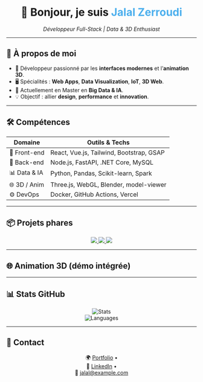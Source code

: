 <h1 align="center">
  👋 Bonjour, je suis <span style="color:#4CAFED">Jalal Zerroudi</span>
</h1>

<p align="center">
  <em>Développeur Full-Stack | Data & 3D Enthusiast</em>  
</p>

---

## 🌌 À propos de moi  

- 🎯 Développeur passionné par les **interfaces modernes** et l’**animation 3D**.  
- 🖥️ Spécialités : **Web Apps**, **Data Visualization**, **IoT**, **3D Web**.  
- 🚀 Actuellement en Master en **Big Data & IA**.  
- 💡 Objectif : allier **design**, **performance** et **innovation**.  

---

## 🛠️ Compétences  

<div align="center">

| Domaine        | Outils & Techs |
|----------------|----------------|
| 🎨 Front-end   | React, Vue.js, Tailwind, Bootstrap, GSAP |
| 🧩 Back-end    | Node.js, FastAPI, .NET Core, MySQL |
| 📊 Data & IA   | Python, Pandas, Scikit-learn, Spark |
| 🌐 3D / Anim   | Three.js, WebGL, Blender, model-viewer |
| ⚙️ DevOps      | Docker, GitHub Actions, Vercel |

</div>

---

## 📦 Projets phares  

<div align="center">

<!-- Carte 3D style moderne -->
<a href="https://github.com/Jalal-Zerroudi/Portfolio-3D">
  <img src="https://github-readme-stats.vercel.app/api/pin/?username=Jalal-Zerroudi&repo=Portfolio-3D&theme=tokyonight&border_radius=20&show_icons=true" />
</a>

<a href="https://github.com/Jalal-Zerroudi/DentalClinicDb1">
  <img src="https://github-readme-stats.vercel.app/api/pin/?username=Jalal-Zerroudi&repo=DentalClinicDb1&theme=tokyonight&border_radius=20&show_icons=true" />
</a>

<a href="https://github.com/Jalal-Zerroudi/Titanic_Survival">
  <img src="https://github-readme-stats.vercel.app/api/pin/?username=Jalal-Zerroudi&repo=Titanic_Survival&theme=tokyonight&border_radius=20&show_icons=true" />
</a>

</div>

---

## 🌐 Animation 3D (démo intégrée)

<p align="center">
  <model-viewer src="https://modelviewer.dev/shared-assets/models/Astronaut.glb" 
    alt="Avatar 3D" auto-rotate camera-controls 
    style="width: 400px; height: 400px;">
  </model-viewer>
</p>

<script type="module" src="https://unpkg.com/@google/model-viewer/dist/model-viewer.min.js"></script>

---

## 📊 Stats GitHub  

<div align="center">
  
![Stats](https://github-readme-stats.vercel.app/api?username=Jalal-Zerroudi&show_icons=true&theme=tokyonight&hide_border=true&border_radius=20)  
![Languages](https://github-readme-stats.vercel.app/api/top-langs/?username=Jalal-Zerroudi&layout=compact&theme=tokyonight&hide_border=true&border_radius=20)

</div>

---

## 🤝 Contact  

<div align="center">

🌍 [Portfolio](https://jalal-zerroudi.github.io) •  
💼 [LinkedIn](https://linkedin.com/in/jalal-zerroudi) •  
📧 jalal@example.com  

</div>

